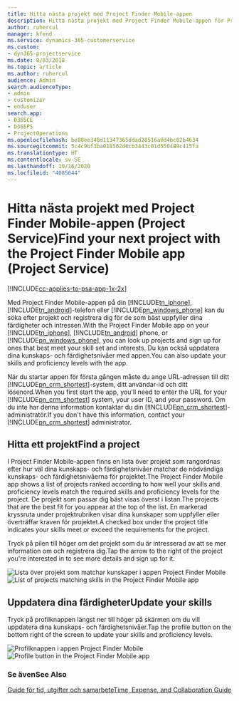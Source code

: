 ```yaml
---
title: Hitta nästa projekt med Project Finder Mobile-appen
description: Hitta nästa projekt med Project Finder Mobile-appen för Project Service
author: ruhercul
manager: kfend
ms.service: dynamics-365-customerservice
ms.custom:
- dyn365-projectservice
ms.date: 8/03/2018
ms.topic: article
ms.author: ruhercul
audience: Admin
search.audienceType:
- admin
- customizer
- enduser
search.app:
- D365CE
- D365PS
- ProjectOperations
ms.openlocfilehash: be88ee348d11347365ddad28516a0d4bc02b4634
ms.sourcegitcommit: 5c4c9bf3ba018562d6cb3443c01d550489c415fa
ms.translationtype: HT
ms.contentlocale: sv-SE
ms.lasthandoff: 10/16/2020
ms.locfileid: "4085644"
---
```

# <a name="find-your-next-project-with-the-project-finder-mobile-app-project-service"></a><span data-ttu-id="5e9e7-103">Hitta nästa projekt med Project Finder Mobile-appen (Project Service)</span><span class="sxs-lookup"><span data-stu-id="5e9e7-103">Find your next project with the Project Finder Mobile app (Project Service)</span></span>

[!INCLUDE[cc-applies-to-psa-app-1x-2x](../includes/cc-applies-to-psa-app-1x-2x.md)]

<span data-ttu-id="5e9e7-104">Med Project Finder Mobile-appen på din [!INCLUDE[tn_iphone](../includes/tn-iphone.md)], [!INCLUDE[tn_android](../includes/tn-android.md)]-telefon eller [!INCLUDE[pn_windows_phone](../includes/pn-windows-phone.md)] kan du söka efter projekt och registrera dig för de som bäst uppfyller dina färdigheter och intressen.</span><span class="sxs-lookup"><span data-stu-id="5e9e7-104">With the Project Finder Mobile app on your [!INCLUDE[tn_iphone](../includes/tn-iphone.md)], [!INCLUDE[tn_android](../includes/tn-android.md)] phone, or [!INCLUDE[pn_windows_phone](../includes/pn-windows-phone.md)], you can look up projects and sign up for ones that best meet your skill set and interests.</span></span> <span data-ttu-id="5e9e7-105">Du kan också uppdatera dina kunskaps- och färdighetsnivåer med appen.</span><span class="sxs-lookup"><span data-stu-id="5e9e7-105">You can also update your skills and proficiency levels with the app.</span></span>  
  
 <span data-ttu-id="5e9e7-106">När du startar appen för första gången måste du ange URL-adressen till ditt [!INCLUDE[pn_crm_shortest](../includes/pn-crm-shortest.md)]-system, ditt användar-id och ditt lösenord.</span><span class="sxs-lookup"><span data-stu-id="5e9e7-106">When you first start the app, you'll need to enter the URL for your [!INCLUDE[pn_crm_shortest](../includes/pn-crm-shortest.md)] system, your user ID, and your password.</span></span> <span data-ttu-id="5e9e7-107">Om du inte har denna information kontaktar du din [!INCLUDE[pn_crm_shortest](../includes/pn-crm-shortest.md)]-administratör.</span><span class="sxs-lookup"><span data-stu-id="5e9e7-107">If you don't have this information,  contact your [!INCLUDE[pn_crm_shortest](../includes/pn-crm-shortest.md)] administrator.</span></span>  
  
## <a name="find-a-project"></a><span data-ttu-id="5e9e7-108">Hitta ett projekt</span><span class="sxs-lookup"><span data-stu-id="5e9e7-108">Find a project</span></span>  
 <span data-ttu-id="5e9e7-109">I Project Finder Mobile-appen finns en lista över projekt som rangordnas efter hur väl dina kunskaps- och färdighetsnivåer matchar de nödvändiga kunskaps- och färdighetsnivåerna för projektet.</span><span class="sxs-lookup"><span data-stu-id="5e9e7-109">The Project Finder Mobile app shows a list of projects ranked according to how well your skills and proficiency levels match the required skills and proficiency levels for the project.</span></span> <span data-ttu-id="5e9e7-110">De projekt som passar dig bäst visas överst i listan.</span><span class="sxs-lookup"><span data-stu-id="5e9e7-110">The projects that are the best fit for you appear at the top of the list.</span></span> <span data-ttu-id="5e9e7-111">En markerad kryssruta under projektrubriken visar dina kunskaper som uppfyller eller överträffar kraven för projektet.</span><span class="sxs-lookup"><span data-stu-id="5e9e7-111">A checked box under the project title indicates your skills meet or exceed the requirements for the project.</span></span>  
  
 <span data-ttu-id="5e9e7-112">Tryck på pilen till höger om det projekt som du är intresserad av att se mer information om och registrera dig.</span><span class="sxs-lookup"><span data-stu-id="5e9e7-112">Tap the arrow to the right of the project you're interested in to see more details and sign up for it.</span></span>  
  
 <span data-ttu-id="5e9e7-113">![Lista över projekt som matchar kunskaper i appen Project Finder Mobile](../psa/media/project-service-project-finder-list.png "Lista över projekt som matchar kunskaper i appen Project Finder Mobile")</span><span class="sxs-lookup"><span data-stu-id="5e9e7-113">![List of projects matching skills in the Project Finder Mobile app](../psa/media/project-service-project-finder-list.png "List of projects matching skills in the Project Finder Mobile app")</span></span>  
  
## <a name="update-your-skills"></a><span data-ttu-id="5e9e7-114">Uppdatera dina färdigheter</span><span class="sxs-lookup"><span data-stu-id="5e9e7-114">Update your skills</span></span>  
 <span data-ttu-id="5e9e7-115">Tryck på profilknappen längst ner till höger på skärmen om du vill uppdatera dina kunskaps- och färdighetsnivåer.</span><span class="sxs-lookup"><span data-stu-id="5e9e7-115">Tap the profile button on the bottom right of the screen to update your skills and proficiency levels.</span></span>  
  
 <span data-ttu-id="5e9e7-116">![Profilknappen i appen Project Finder Mobile](../psa/media/project-service-project-finder-profile.png "Profilknappen i appen Project Finder Mobile")</span><span class="sxs-lookup"><span data-stu-id="5e9e7-116">![Profile button in the Project Finder Mobile app](../psa/media/project-service-project-finder-profile.png "Profile button in the Project Finder Mobile app")</span></span>  
  
### <a name="see-also"></a><span data-ttu-id="5e9e7-117">Se även</span><span class="sxs-lookup"><span data-stu-id="5e9e7-117">See Also</span></span>  
 [<span data-ttu-id="5e9e7-118">Guide för tid, utgifter och samarbete</span><span class="sxs-lookup"><span data-stu-id="5e9e7-118">Time, Expense, and Collaboration Guide</span></span>](../psa/time-expense-collaboration-guide.md)
